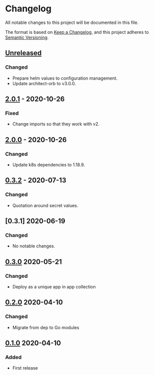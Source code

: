 # Changelog

All notable changes to this project will be documented in this file.

The format is based on [Keep a Changelog](https://keepachangelog.com/en/1.0.0/),
and this project adheres to [Semantic Versioning](https://semver.org/spec/v2.0.0.html).

## [Unreleased]

### Changed

- Prepare helm values to configuration management.
- Update architect-orb to v3.0.0.

## [2.0.1] - 2020-10-26

### Fixed

- Change imports so that they work with v2.

## [2.0.0] - 2020-10-26

### Changed

- Update k8s dependencies to 1.18.9.

## [0.3.2] - 2020-07-13

### Changed

- Quotation around secret values.

## [0.3.1] 2020-06-19

### Changed

- No notable changes.



## [0.3.0] 2020-05-21

### Changed

- Deploy as a unique app in app collection



## [0.2.0] 2020-04-10

### Changed

- Migrate from dep to Go modules



## [0.1.0] 2020-04-10

### Added

- First release



[Unreleased]: https://github.com/giantswarm/credentiald/compare/v2.0.1...HEAD
[2.0.1]: https://github.com/giantswarm/credentiald/compare/v2.0.0...v2.0.1
[2.0.0]: https://github.com/giantswarm/credentiald/compare/v0.3.2...v2.0.0
[0.3.2]: https://github.com/giantswarm/credentiald/compare/v0.3.1...v0.3.2
[0.3.0]: https://github.com/giantswarm/credentiald/compare/v0.3.0...v0.3.1
[0.3.0]: https://github.com/giantswarm/credentiald/compare/v0.2.0...v0.3.0
[0.2.0]: https://github.com/giantswarm/credentiald/compare/v0.1.0...v0.2.0
[0.1.0]: https://github.com/giantswarm/credentiald/releases/tag/v0.1.0
